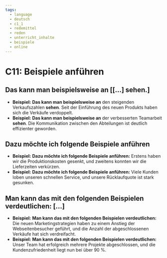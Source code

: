 ```yaml
---
tags:
  - language
  - deutsch
  - c1_1
  - redemittel
  - reden
  - unterricht_inhalte
  - beispiele
  - online
---
```


# C11: Beispiele anführen

## Das kann man beispielsweise an [[...] sehen.]

- __Beispiel:__ __Das kann man beispielsweise an__ den steigenden Verkaufszahlen __sehen__. Seit der Einführung des neuen Produkts haben sich die Verkäufe verdoppelt.
- __Beispiel:__ __Das kann man beispielsweise an__ der verbesserten Teamarbeit __sehen__. Die Kommunikation zwischen den Abteilungen ist deutlich effizienter geworden.

## Dazu möchte ich folgende Beispiele anführen

- __Beispiel:__ __Dazu möchte ich folgende Beispiele anführen:__ Erstens haben wir die Produktionskosten gesenkt, und zweitens konnten wir die Lieferzeiten verkürzen.
- __Beispiel:__ __Dazu möchte ich folgende Beispiele anführen:__ Viele Kunden loben unseren schnellen Service, und unsere Rücklaufquote ist stark gesunken.

## Man kann das mit den folgenden Beispielen verdeutlichen: [...]

- __Beispiel:__ __Man kann das mit den folgenden Beispielen verdeutlichen:__ Die neuen Marketingstrategien haben zu einem Anstieg der Webseitenbesucher geführt, und die Anzahl der abgeschlossenen Verkäufe hat sich verdreifacht.
- __Beispiel:__ __Man kann das mit den folgenden Beispielen verdeutlichen:__ Unser Team hat erfolgreich mehrere Projekte abgeschlossen, und die Kundenzufriedenheit liegt nun bei über 90 %.

